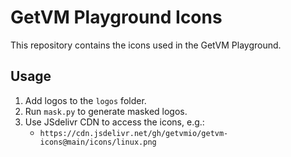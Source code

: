 # GetVM Playground Icons

This repository contains the icons used in the GetVM Playground.

## Usage

1. Add logos to the `logos` folder.
2. Run `mask.py` to generate masked logos.
3. Use JSdelivr CDN to access the icons, e.g.:
   - `https://cdn.jsdelivr.net/gh/getvmio/getvm-icons@main/icons/linux.png`

